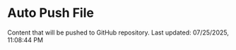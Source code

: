# Auto Push File

Content that will be pushed to GitHub repository.
Last updated: 07/25/2025, 11:08:44 PM